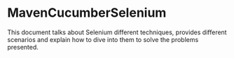 # MavenCucumberSelenium
This document talks about Selenium different techniques, provides  different scenarios and explain how to dive into them to solve the problems presented.

